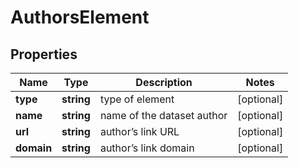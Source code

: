 # AuthorsElement

## Properties

| Name | Type | Description | Notes |
|------------ | ------------- | ------------- | -------------|
**type** | **string** | type of element |[optional]|
**name** | **string** | name of the dataset author |[optional]|
**url** | **string** | author’s link URL |[optional]|
**domain** | **string** | author’s link domain |[optional]|
